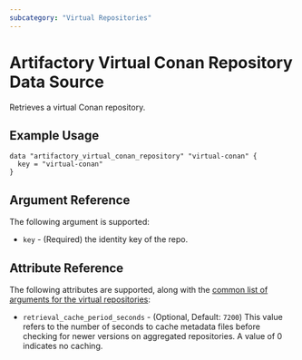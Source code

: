 ```yaml
---
subcategory: "Virtual Repositories"
---
```

# Artifactory Virtual Conan Repository Data Source

Retrieves a virtual Conan repository.

## Example Usage

```hcl
data "artifactory_virtual_conan_repository" "virtual-conan" {
  key = "virtual-conan"
}
```

## Argument Reference

The following argument is supported:

* `key` - (Required) the identity key of the repo.

## Attribute Reference

The following attributes are supported, along with the [common list of arguments for the virtual repositories](../resources/virtual.md):

* `retrieval_cache_period_seconds` - (Optional, Default: `7200`) This value refers to the number of seconds to cache metadata files before checking for newer versions on aggregated repositories. A value of 0 indicates no caching.
